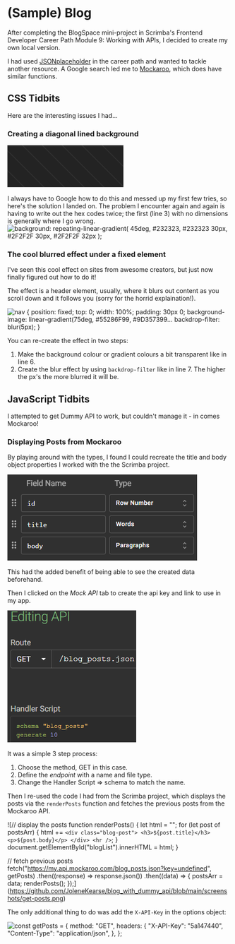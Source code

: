 # (Sample) Blog

After completing the BlogSpace mini-project in Scrimba's Frontend Developer Career Path Module 9: Working with APIs, I decided to create my own local version.

I had used [JSONplaceholder](https://jsonplaceholder.typicode.com/) in the career path and wanted to tackle another resource. A Google search led me to [Mockaroo](https://www.mockaroo.com/), which does have similar functions.

## CSS Tidbits

Here are the interesting issues I had...

### Creating a diagonal lined background

![dark background with super-thin lighter diagonal line](https://github.com/JoleneKearse/blog_with_dummy_api/blob/main/screenshots/background-image.png)

I always have to Google how to do this and messed up my first few tries, so here's the solution I landed on. The problem I encounter again and again is having to write out the hex codes twice; the first (line 3) with no dimensions is generally where I go wrong.
![background: repeating-linear-gradient(
        45deg,
        #232323,
        #232323 30px,
        #2F2F2F 30px,
        #2F2F2F 32px
    );](https://github.com/JoleneKearse/blog_with_dummy_api/blob/main/screenshots/background-code.png)

### The cool blurred effect under a fixed element

I've seen this cool effect on sites from awesome creators, but just now finally figured out how to do it!

The effect is a header element, usually, where it blurs out content as you scroll down and it follows you (sorry for the horrid explaination!).

![nav {
    position: fixed;
    top: 0;
    width: 100%;
    padding: 30px 0;
    background-image: linear-gradient(75deg, #55286F99, #9D357399...
    backdrop-filter: blur(5px);
}](https://github.com/JoleneKearse/blog_with_dummy_api/blob/main/screenshots/blur-code.png)

You can re-create the effect in two steps:

1. Make the background colour or gradient colours a bit transparent like in line 6.
2. Create the blur effect by using `backdrop-filter` like in line 7. The higher the px's the more blurred it will be.

## JavaScript Tidbits

I attempted to get Dummy API to work, but couldn't manage it - in comes Mockaroo!

### Displaying Posts from Mockaroo

By playing around with the types, I found I could recreate the title and body object properties I worked with the the Scrimba project.

![screenshot of schema creation on Mockaroo](https://github.com/JoleneKearse/blog_with_dummy_api/blob/main/screenshots/mockaroo-schema.png)

This had the added benefit of being able to see the created data beforehand.

Then I clicked on the _Mock API_ tab to create the api key and link to use in my app.

![screenshot of creating the mock api](https://github.com/JoleneKearse/blog_with_dummy_api/blob/main/screenshots/mockaroo-mock-api.png)

It was a simple 3 step process:

1. Choose the method, GET in this case.
2. Define the _endpoint_ with a name and file type.
3. Change the Handler Script => schema to match the name.

Then I re-used the code I had from the Scrimba project, which displays the posts via the `renderPosts` function and fetches the previous posts from the Mockaroo API.

![// display the posts
function renderPosts() {
let html = "";
for (let post of postsArr) {
html += ` <div class="blog-post"> <h3>${post.title}</h3> <p>${post.body}</p> </div> <hr /> `;
}
document.getElementById("blogList").innerHTML = html;
}

// fetch previous posts
fetch("https://my.api.mockaroo.com/blog_posts.json?key=undefined", getPosts)
.then((response) => response.json())
.then((data) => {
postsArr = data;
renderPosts();
});](https://github.com/JoleneKearse/blog_with_dummy_api/blob/main/screenshots/get-posts.png)

The only additional thing to do was add the `X-API-Key` in the options object:

![const getPosts = {
    method: "GET",
    headers: {
        "X-API-Key": "5a147440",
        "Content-Type": "application/json",
    },
};](https://github.com/JoleneKearse/blog_with_dummy_api/blob/main/screenshots/api-key.png)
